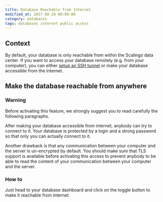 ```yaml
---
title: Database Reachable from Internet
modified_at: 2017-08-29 00:00:00
category: databases
tags: databases internet public access
---
```


## Context

By default, your database is only reachable from within the Scalingo data
center. If you want to access your database remotely (e.g. from your computer),
you can either [setup an SSH tunnel](/databases/tunnel.html) or make your
database accessible from the internet.

## Make the database reachable from anywhere

### Warning

Before activating this feature, we strongly suggest you to read carefully the
following paragraphs.

After making your database accessible from internet, anybody can try to connect
to it. Your database is protected by a login and a strong password so that only
you can actually connect to it.

Another drawback is that any communication between your computer and the server
is un-encrypted by default. You should make sure that TLS support is available
before activating this access to prevent anybody to be able to read the content
of your communication between your computer and the server.

### How to

Just head to your database dashboard and click on the toggle button to make it
reachable from internet.

